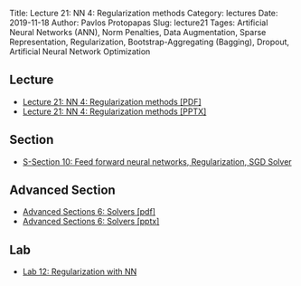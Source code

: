 Title: Lecture 21: NN 4: Regularization methods
Category: lectures
Date: 2019-11-18
Author: Pavlos Protopapas
Slug: lecture21
Tages: Artificial Neural Networks (ANN), Norm Penalties, Data Augmentation, Sparse Representation, Regularization, Bootstrap-Aggregating (Bagging), Dropout, Artificial Neural Network Optimization


## Lecture

- [Lecture 21: NN 4: Regularization methods [PDF]]({attach}presentation/Lecture21_OptimizersAndRegularization.pdf)
- [Lecture 21: NN 4: Regularization methods [PPTX]]({attach}presentation/Lecture21_OptimizersAndRegularization.pptx)

## Section

- [S-Section 10: Feed forward neural networks,  Regularization, SGD Solver]({filename}../../sections/section10/notebook/cs109a_section_10.ipynb)

## Advanced Section

- [Advanced Sections 6: Solvers [pdf]]({attach}../..//a-section/a-sec6/presentation/Adv_Section6_Slides_ConvergingNNs.pdf)
- [Advanced Sections 6: Solvers [pptx]]({attach}../..//a-section/a-sec6/presentation/Adv_Section6_Slides_ConvergingNNs.pptx)

## Lab

- [Lab 12: Regularization with NN]({filename}../../labs/lab12/notes/lab12_NN.ipynb)

